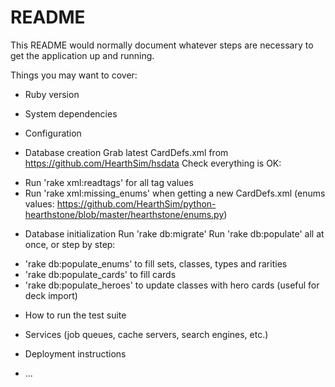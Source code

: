 # README

This README would normally document whatever steps are necessary to get the
application up and running.

Things you may want to cover:

* Ruby version

* System dependencies

* Configuration

* Database creation
Grab latest CardDefs.xml from https://github.com/HearthSim/hsdata
Check everything is OK:
- Run 'rake xml:readtags' for all tag values
- Run 'rake xml:missing_enums' when getting a new CardDefs.xml (enums values: https://github.com/HearthSim/python-hearthstone/blob/master/hearthstone/enums.py)

* Database initialization
Run 'rake db:migrate'
Run 'rake db:populate' all at once, or step by step:
- 'rake db:populate_enums' to fill sets, classes, types and rarities
- 'rake db:populate_cards' to fill cards
- 'rake db:populate_heroes' to update classes with hero cards (useful for deck import)

* How to run the test suite

* Services (job queues, cache servers, search engines, etc.)

* Deployment instructions

* ...
